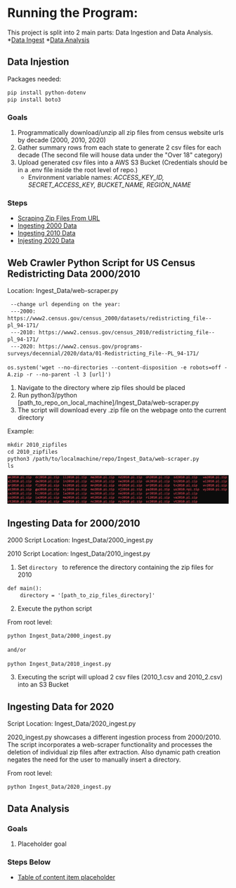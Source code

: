 # Running the Program:
This project is split into 2 main parts: Data Ingestion and Data Analysis.
*[Data Ingest](#data-Ingestion)
*[Data Analysis](#data-analysis)

## Data Injestion
Packages needed:
```
pip install python-dotenv
pip install boto3
```
### Goals
1. Programmatically download/unzip all zip files from census website urls by decade (2000, 2010, 2020)
2. Gather summary rows from each state to generate 2 csv files for each decade (The second file will house data under the "Over 18" category)
3. Upload generated csv files into a AWS S3 Bucket (Credentials should be in a .env file inside the root level of repo.)
    * Environment variable names: *ACCESS_KEY_ID, SECRET_ACCESS_KEY, BUCKET_NAME, REGION_NAME*

### Steps
* [Scraping Zip Files From URL](#web-crawler-python-script-for-US-Census-Redistricting-Data-2000/2010)
* [Ingesting 2000 Data](#ingesting-data-for-2000)
* [Ingesting 2010 Data](#ingesting-data-for-2010)
* [Injesting 2020 Data](#ingesting-data-for-2020)

## Web Crawler Python Script for US Census Redistricting Data 2000/2010

Location: Ingest_Data/web-scraper.py

```
 --change url depending on the year:
 ---2000: https://www2.census.gov/census_2000/datasets/redistricting_file--pl_94-171/
 ---2010: https://www2.census.gov/census_2010/redistricting_file--pl_94-171/
 ---2020: https://www2.census.gov/programs-surveys/decennial/2020/data/01-Redistricting_File--PL_94-171/

os.system('wget --no-directories --content-disposition -e robots=off -A.zip -r --no-parent -l 3 [url]')
```
1. Navigate to the directory where zip files should be placed
2. Run python3/python [path_to_repo_on_local_machine]/Ingest_Data/web-scraper.py
3. The script will download every .zip file on the webpage onto the current directory

Example:

```
mkdir 2010_zipfiles
cd 2010_zipfiles
python3 /path/to/localmachine/repo/Ingest_Data/web-scraper.py
ls
```
![alt text](documentation_screenshots/zip_files.png "zip files in ubuntu")

## Ingesting Data for 2000/2010

2000 Script Location: Ingest_Data/2000_ingest.py

2010 Script Location: Ingest_Data/2010_ingest.py

1. Set ```directory ``` to reference the directory containing the zip files for 2010

```
def main():
    directory = '[path_to_zip_files_directory]'
```

2. Execute the python script

From root level:
```
python Ingest_Data/2000_ingest.py

and/or 

python Ingest_Data/2010_ingest.py

```

3. Executing the script will upload 2 csv files (2010_1.csv and 2010_2.csv) into an S3 Bucket

## Ingesting Data for 2020
Script Location: Ingest_Data/2020_ingest.py

2020_ingest.py showcases a different ingestion process from 2000/2010. The script incorporates a web-scraper functionality and processes the deletion of individual zip files after extraction. Also dynamic path creation negates the need for the user to manually insert a directory.

From root level:
```
python Ingest_Data/2020_ingest.py
```


## Data Analysis

### Goals
1. Placeholder goal
### Steps Below
* [Table of content item placeholder](#placeholder-link)





